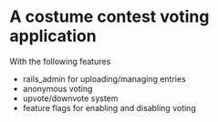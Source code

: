 # A costume contest voting application

With the following features
- rails_admin for uploading/managing entries
- anonymous voting
- upvote/downvote system
- feature flags for enabling and disabling voting
